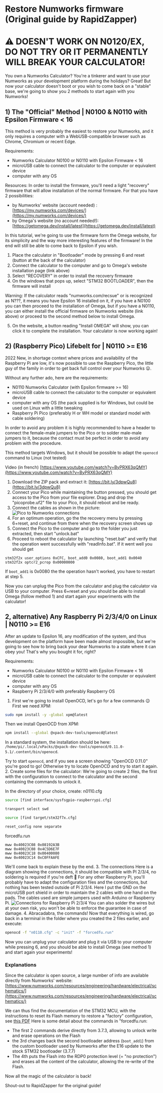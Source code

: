 # Restore Numworks firmware (Original guide by RapidZapper)

# ⚠️ DOESN'T WORK ON N0120/EX, DO NOT TRY OR IT PERMANENTLY WILL BREAK YOUR CALCULATOR!

You own a Numworks Calculator? You're a tinkerer and want to use your Numworks as your development platform during the holidays? Great! But now your calculator doesn't boot or you wish to come back on a "stable" base, we're going to show you 2 methods to start again with you Numworks!

## 1) The "Official" Method | N0100 & N0110 with Epsilon Firmware < 16

This method is very probably the easiest to restore your Numworks, and it only requires a computer with a WebUSB-compatible browser such as Chrome, Chromium or recent Edge.

Requirements:
- Numworks Calculator N0100 or N0110 with Epsilon Firmware < 16
- microUSB cable to connect the calculator to the computer or equivalent device
- computer with any OS

Resources:
In order to install the firmware, you'll need a light "recovery" firmware that will allow installation of the normal firmware.
For that you have 2 possibilities:
- by Numworks' website (account needed) : [https://my.numworks.com/devices/](https://my.numworks.com/devices/)
- by Omega's website (no account needed!): [https://getomega.dev/install/latest](https://getomega.dev/install/latest)

In this tutorial, we're going to use the firmware form the Omega website, for its simplicity and the way more interesting features of the firmware!
In the end will still be able to come back to Epsilon if you wish.

1. Place the calculator in "Bootloader" mode by pressing 6 and reset (button at the back of the calculator)
2. Connect the calculator to the computer and go to Omega's website installation page (link above)
3. Select "RECOVERY" in order to install the recovery firmware
4. On the windows that pops up, select "STM32 BOOTLOADER", then the firmware will install

Warning: If the calculator reads "numworks.com/recsue" or is recognized as N???, it means you have Epsilon 16 installed on it, if you have a N0100 you can then proceed to the installation of Omega, but if you have a N0110, you can either install the official firmware on Numworks website (link above) or proceed to the second method below to install Omega.

5. On the website, a button reading "Install OMEGA" will show, you can click it to complete the installation.
Your calculator is now working again!

## 2) (Raspberry Pico) Lifebelt for <??> | N0110 >= E16

2022 New, in shortage context where prices and availability of the Raspberry Pi are low, it's now possible to use the Raspberry Pico, the little guy of the family in order to get back full control over your Numworks 😛.

Without any further ado, here are the requirements:

- N0110 Numworks Calculator (with Epsilon firmware >= 16)
- microUSB cable to connect the calculator to the computer or equivalent device
- computer with any OS (the pack supplied is for Windows, but could be used on Linux with a little tweaking
- Raspberry Pi Pico (preferably H or WH model or standard model with cable soldering)

In order to avoid any problem it is highly recommended to have a header to connect the female-male jumpers to the Pico or to solder male-male jumpers to it, because the contact must be perfect in order to avoid any problem with the procedure.

This method targets Windows, but it should be possible to adapt the `openocd` command to Linux (not tested)

Video (in french)  [https://www.youtube.com/watch?v=ByPRX63qQMY](https://www.youtube.com/watch?v=ByPRX63qQMY)

1. Download the ZIP pack and extract it: [https://bit.ly/3dpwQu8](https://bit.ly/3dpwQu8)
2. Connect your Pico while maintaining the button pressed, you should get access to the Pico from your file explorer. Drag and drop the "picoprobe.uf2" file to your Pico, it should reboot and be ready.
3. Connect the cables as shown in the picture: ![Pico to Numworks connections](pico-connections.png)
4. For an optimum operation, go the the recovery menu by pressing 6+reset, and continue from there when the recovery screen shows up
5. Connect the Pico to the computer and go to the folder you just extracted, then start "unlock.bat"
6. Proceed to reboot the calculator by launching "reset.bat" and verify that the operation went successfully with "readInfo.bat". If it went well you should get
```
stm32f2x user_options 0xCFC, boot_add0 0x0080, boot_add1 0x0040
stm32f2x optcr2_pcrop 0x00000000
```
If `boot_add1` is 0x0080 the the operation hasn't worked, you have to restart at step 5.

Now you can unplug the Pico from the calculator and plug the calculator via USB to your computer. Press 6+reset and you should be able to install Omega (follow method 1) and start again your experiments with the calculator!

## 2, alternative) Any Raspberry Pi 2/3/4/0 on Linux | N0110 >= E16

After an update to Epsilon 16, any modification of the system, and thus development on the platform have been made almost impossible, but we're going to see how to bring back your dear Numworks to a state where it can obey you! That's why you bought it for, right?

Requirements:
- Numworks Calculator N0100 or N0110 with Epsilon Firmware < 16
- microUSB cable to connect the calculator to the computer or equivalent device
- computer with any OS
- Raspberry Pi 2/3/4/0 with preferably Raspberry OS

1. First we're going to install OpenOCD, let's go for a few commands 😉
First we need XPM:
```bash
sudo npm install -y -global xpm@latest
```
Then we install OpenOCD from XPM:
```bash
xpm install --global @xpack-dev-tools/openocd@latest
```
In a standard system, the installation should be here: `/home/pi/.local/xPacks/@xpack-dev-tools/openocd/0.11.0-5.1/.content/bin/openocd`.

Try to start `openocd`, and if you see a screen showing "OpenOCD 0.11.0" you're good to go!
Otherwise try to locate OpenOCD and try to start it again.
2. Create some files for the calculator:
We're going to create 2 files, the first with the configuration to connect to the calculator and the second containing the commands to unlock it.

In the directory of your choice, create:
n0110.cfg
```bash
source [find interface/sysfsgpio-raspberrypi.cfg]

transport select swd

source [find target/stm32f7x.cfg]

reset_config none separate
```
forcedfu.run
```
mww 0x40023C08 0x08192A3B
mww 0x40023C08 0x4C5D6E7F
mww 0x40023C18 0x00400080
mww 0x40023C14 0xC0FFAAFE
```
We'll come back to explain these by the end.
3. The connections
Here is a diagram showing the connections, it should be compatible with PI 2/3/4, no soldering is required if you're deft 🙂
For any other Raspberry Pi, you'll probably have to adapt the configuration files and the connections, but nothing has been tested outside of Pi 2/3/4.
Here I put the GND on the microUSB port shield in order to maintain the 2 cables with one hand on the pads.
The cables used are simple jumpers used with Arduino or Raspberry Pi.
![Connections for Raspberry Pi 2/3/4](rpi-connections.png)
You can also solder the wires but at your own risk, you won't be able to enforce the guarantee in case of damage.
4. Abracadabra, the commands!
Now that everything is wired, go back in a terminal in the folder where you created the 2 files earlier, and execute:
```bash
openocd -f "n0110.cfg" -c "init" -f "forcedfu.run"
```
Now you can unplug your calculator and plug it via USB to your computer while pressing 6, and you should be able to install Omega (see method 1) and start again your experiments!

### Explanations
Since the calculator is open source, a large number of info are available directly from Numworks' website: [https://www.numworks.com/resources/engineering/hardware/electrical/schematics/](https://www.numworks.com/resources/engineering/hardware/electrical/schematics/)

We can thus find the documentation of the STM32 MCU, with the instructions to reset its Flash memory to restore a "factory" configuration, see [this PDF](https://www.numworks.com/resources/engineering/hardware/electrical/parts/stm32f730-arm-mcu-reference-manual-1b6e1356.pdf)
Here is some detail about the commands in "forcedfu.run:
- The first 2 commands derive directly from 3.7.3, allowing to unlock write and erase operations on the Flash
- the 3rd changes back the second bootloader address (`boot_add1`) from the custom bootloader used by Numworks after the E16 update to the stock STM32 bootloader (3.7.7)
- The 4th puts the Flash into the RDP0 protection level (= "no protection") and erases all the content of the calculator, allowing the re-write of the Flash.

Now all the magic of the calculator is back!

Shout-out to RapidZapper for the original guide!
